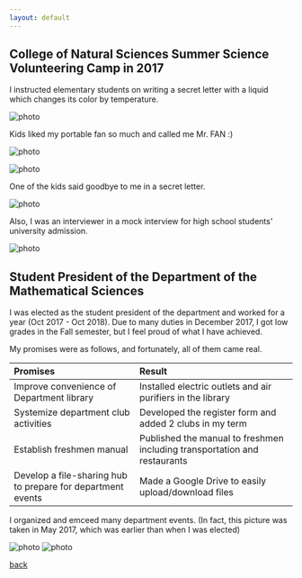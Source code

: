 ```yaml
---
layout: default
---
```


## College of Natural Sciences Summer Science Volunteering Camp in 2017
I instructed elementary students on writing a secret letter with a liquid which changes its color by temperature.

![photo](./photos/volun.jpg)

Kids liked my portable fan so much and called me Mr. FAN :)

![photo](./photos/fan1.jpg)

![photo](./photos/fan2.jpg)

One of the kids said goodbye to me in a secret letter.

![photo](./photos/volun3.jpg)

Also, I was an interviewer in a mock interview for high school students' university admission.

![photo](./photos/inter.jpg)

## Student President of the Department of the Mathematical Sciences
I was elected as the student president of the department and worked for a year (Oct 2017 - Oct 2018).
Due to many duties in December 2017, I got low grades in the Fall semester, but I feel proud of what I have achieved.

My promises were as follows, and fortunately, all of them came real.

| Promises                      | Result                        |
|:------------------------------|:------------------------------|
| Improve convenience of Department library | Installed electric outlets and air purifiers in the library |
| Systemize department club activities | Developed the register form and added 2 clubs in my term |
| Establish freshmen manual | Published the manual to freshmen including transportation and restaurants |
| Develop a file-sharing hub to prepare for department events | Made a Google Drive to easily upload/download files |

I organized and emceed many department events. (In fact, this picture was taken in May 2017, which was earlier than when I was elected)

![photo](./photos/me1.jpg)
![photo](./photos/me2.jpg)


[back](./)
